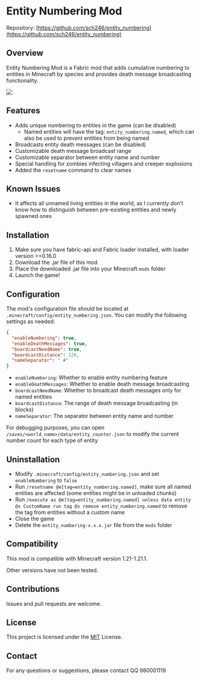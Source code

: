 # Entity Numbering Mod

Repository: [https://github.com/sch246/entity_numbering](https://github.com/sch246/entity_numbering)

## Overview

Entity Numbering Mod is a Fabric mod that adds cumulative numbering to entities in Minecraft by species and provides death message broadcasting functionality.

![](https://s2.loli.net/2024/08/20/MO5S7Nraqgt9xBA.png)

## Features

- Adds unique numbering to entities in the game (can be disabled)
  - Named entities will have the tag: `entity_numbering.named`, which can also be used to prevent entities from being named
- Broadcasts entity death messages (can be disabled)
- Customizable death message broadcast range
- Customizable separator between entity name and number
- Special handling for zombies infecting villagers and creeper explosions
- Added the `resetname` command to clear names


## Known Issues

- It affects all unnamed living entities in the world, as I currently don't know how to distinguish between pre-existing entities and newly spawned ones

## Installation

1. Make sure you have fabric-api and Fabric loader installed, with loader version >=0.16.0
2. Download the .jar file of this mod
3. Place the downloaded .jar file into your Minecraft `mods` folder
4. Launch the game!

## Configuration

The mod's configuration file should be located at `.minecraft/config/entity_numbering.json`. You can modify the following settings as needed:

```json
{
  "enableNumbering": true,
  "enableDeathMessages": true,
  "boardcastNeedName": true,
  "boardcastDistance": 128,
  "nameSeparator": " #"
}
```

- `enableNumbering`: Whether to enable entity numbering feature
- `enableDeathMessages`: Whether to enable death message broadcasting
- `boardcastNeedName`: Whether to broadcast death messages only for named entities
- `boardcastDistance`: The range of death message broadcasting (in blocks)
- `nameSeparator`: The separator between entity name and number

For debugging purposes, you can open `/saves/<world_name>/data/entity_counter.json` to modify the current number count for each type of entity

## Uninstallation

- Modify `.minecraft/config/entity_numbering.json` and set `enableNumbering` to `false`
- Run `/resetname @e[tag=entity_numbering.named]`, make sure all named entities are affected (some entities might be in unloaded chunks)
- Run `/execute as @e[tag=entity_numbering.named] unless data entity @s CustomName run tag @s remove entity_numbering.named` to remove the tag from entities without a custom name
- Close the game
- Delete the `entity_numbering-x.x.x.jar` file from the `mods` folder

## Compatibility

This mod is compatible with Minecraft version 1.21-1.21.1.

Other versions have not been tested.

## Contributions

Issues and pull requests are welcome.

## License

This project is licensed under the [MIT](./LICENSE) License.

## Contact

For any questions or suggestions, please contact QQ 980001119